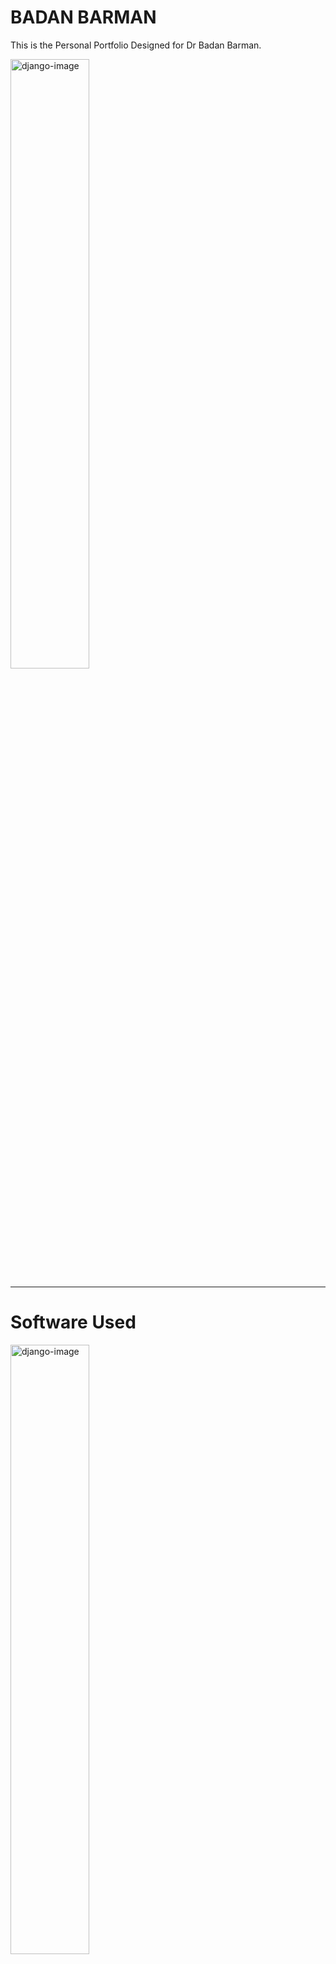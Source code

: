 
# BADAN BARMAN

This is the Personal Portfolio Designed for Dr Badan Barman.
<div style="align:center">
 <img src="BadanBarman/static/images/main_logo.png" alt="django-image" width="50%">
</div>
 

______________________________________________________________________________________
# Software Used
<div>
 <img src="./screenshots/Django.png" alt="django-image" width="50%">
</div>

The project is build with Django. The Database is the ~Sqlite3 which comes in built with the Django Framework,since the amount of data we are dealing with is very small so no external database is implemented.  

It uses GSAP for animations.

Tailwind CSS is used for the styles.




________________________________________________________________________________________
# Usage

#### To get it up and running quickly:
Make sure you have python@latest or above installed on your machine.


### The easier method :


> Download the zip file by selecting the branch as master.


> Unzip it and move inside the BadanBarman folder.


> You have to create the environment by typing the below command.

```javascript
$.\env\Scripts\activate
```


> Again move inside the BadanBarman folder.Once you are inside the first BadanBarman folder ,again move into the next BadanBarman folder.


> Now open the powershell or command prompt with the current BadanBarman folder and type the bellow command.


```javascript
$ python3 manage.py runserver
```
This will start the server on 8000
> vist the below link in browser 
```javascript 
$ http://127.0.0.1:8000
 ```

And you are good to go.




### or (other method)
> Copy the Below command if you have git bash installed on your computer.
```javascript
$ git clone https://github.com/Hungryfoxz/BadanBarman.git
```
This will create a folder named Django_poll into your current working directory.
> Now cd into the directory 
```javascript
$ cd BadanBarman
```
Now you will see a directory tree something like this.
>##### BadanBarman


>######    |+......./BadanBarman


>######    |+......./setup


>######    |+......./jstoolchain


>######    |+......./static


>######    |+......./templates


>######    |+......./db


>######    |+..../input.css


>######    |+..../manage.py


>##### env


>##### screenshots


>##### README.md


>##### requirements.txt


> You have to create the environment by typing the below command.

```javascript
$.\env\Scripts\activate
```

> Now cd into the BadanBarman folder 

```javascript
$ cd BadanBarman
```
> Now cd again into the BadanBarman folder 

```javascript
$ cd BadanBarman
```

Now once you are inside the BadanBarman directory just type in the bellow command to start the development server.
> By default it will run on http://127.0.0.1:8000
```javascript
$ python3 manage.py runserver
```


### Default Credentials

Login to the admin panel with this url : 
### http://127.0.0.1:8000/admin



```username :```
> ##### badan


```password :```
> ##### badan@123


After you have successfully logged in , Go to the users table and add New user and select the previledges. Add new admin and password as your choice and give him the 'super-user' access and after the new 'super-user' is created remove the default superuser.






# Working :

#### ```Home/Index page```


> On successfull Completion of the Server setup , You will be greeted with this page.


```Home```
<div style="align:center">
 <img src="./screenshots/hero.png" alt="django-image">
</div>


> Some sample images from the site are given below :

```Menu```
<div style="align:center">
 <img src="./screenshots/menu.png" alt="menu-image" width="80%"></img>
</div>

```Invites Lectures```
<div style="align:center">
 <img src="./screenshots/lectures.png" alt="lectures-image" width="80%"></img>
 </div>

 ```Contact```
<div style="align:center">
 <img src="./screenshots/contact.png" alt="contact-image" width="80%"></img>
 </div>

 ```PPTs```
<div style="align:center">
 <img src="./screenshots/ppts.png" alt="ppts-image" width="80%"></img>
 </div>

 ```Publicaitons```
<div style="align:center">
 <img src="./screenshots/publications.png" alt="publicaitons-image" width="80%"></img>
 </div>

 ```Book Details Page for buying or downloading```
<div style="align:center">
 <img src="./screenshots/bookbuy.png" alt="bookbuy-image" width="80%"></img>
 </div>

 ```Research Scholars```
<div style="align:center">
 <img src="./screenshots/scholar.png" alt="scholar-image" width="80%"></img>
 </div>

 ```Books```
<div style="align:center">
 <img src="./screenshots/books.png" alt="books-image" width="80%"></img>
 </div>

 ```Footer```
<div style="align:center">
 <img src="./screenshots/footer.png" alt="footer-image" width="80%"></img>
</div>



### ``` Database area```
> The Database to control all the Tables for inserting data.

>```Websites``` --- It is the table that shows the websites created by BadanBarman.
>```Research_Scholars``` --- It is the table that shows the Research_Scholars under BadanBarman.
>```Invited_Lectures``` --- It is the table that shows the Invited_Lectures attended by BadanBarman.
>```Projects``` --- It is the table that shows the Projects completed by BadanBarman.
>```Awards``` --- It is the table that shows the Awards achived by BadanBarman.
>```Presentation``` --- It is the table that shows the Presentation created by BadanBarman.
>```Articles_In_Journals``` --- It is the table that shows the Articles_In_Journals created by BadanBarman.
>```Chapters_In_Edited_Books``` --- It is the table that shows the Chapters_In_Edited_Books created by BadanBarman.
>```Books``` --- It is the table that shows the Books created by BadanBarman.
>```Periodicals``` --- It is the table that shows the Periodicals created by BadanBarman.



_______________________________________________________________________________________________________________________________________________________________________
## Acknowledgments
 Many diificulties faced during the projects were tackled thanks to the open source community and stackoverflow.

## See Also

- [`Django Documentation`](https://github.com/noffle/common-readme)
- [`StackOverflow`](https://stackoverflow.com)
- [`GSAP`](https://gsap.com)
- [`Tailwind`](https://tailwindcss.com)

## License

Not Licenced.
